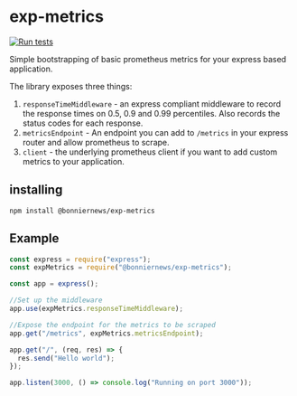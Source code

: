 # exp-metrics

[![Run tests](https://github.com/BonnierNews/exp-metrics/actions/workflows/run-tests.yml/badge.svg?branch=master)](https://github.com/BonnierNews/exp-metrics/actions/workflows/run-tests.yml)

Simple bootstrapping of basic prometheus metrics for your express based application.

The library exposes three things:

1. `responseTimeMiddleware` - an express compliant middleware to record the response times on 0.5, 0.9 and 0.99 percentiles. Also records the status codes for each response.
2. `metricsEndpoint` - An endpoint you can add to `/metrics` in your express router and allow prometheus to scrape.
3. `client` - the underlying prometheus client if you want to add custom metrics to your application.

## installing

```
npm install @bonniernews/exp-metrics
```

## Example

```js
const express = require("express");
const expMetrics = require("@bonniernews/exp-metrics");

const app = express();

//Set up the middleware
app.use(expMetrics.responseTimeMiddleware);

//Expose the endpoint for the metrics to be scraped
app.get("/metrics", expMetrics.metricsEndpoint);

app.get("/", (req, res) => {
  res.send("Hello world");
});

app.listen(3000, () => console.log("Running on port 3000"));
```
